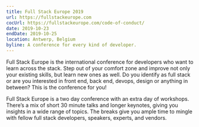 ```yaml
---
title: Full Stack Europe 2019
url: https://fullstackeurope.com
cocUrl: https://fullstackeurope.com/code-of-conduct/
date: 2019-10-23
endDate: 2019-10-25
location: Antwerp, Belgium
byline: A conference for every kind of developer.
---
```


Full Stack Europe is the international conference for developers who want to learn across the stack. Step out of your comfort zone and improve not only your existing skills, but learn new ones as well. Do you identify as full stack or are you interested in front end, back end, devops, design or anything in between? This is the conference for you!

Full Stack Europe is a two day conference with an extra day of workshops. There’s a mix of short 30 minute talks and longer keynotes, giving you insights in a wide range of topics. The breaks give you ample time to mingle with fellow full stack developers, speakers, experts, and vendors.
